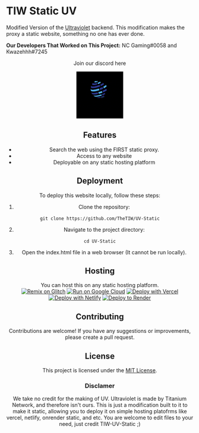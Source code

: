 # TIW Static UV

Modified Version of the <a href="https://github.com/titaniumnetwork-dev/Ultraviolet-App" target="blank">Ultraviolet</a> backend. This modification makes the proxy a static website, something no one has ever done. 

**Our Developers That Worked on This Project:**
NC Gaming#0058 and Kwazehhh#7245  

<center> Join our discord <a href="https://discord.gg/f8yqSBenuk" target="_blank" style="text-decoration:none;">here</a><be>

<img src="static/logo.gif" style="width:25%; align-self:center;"></img>


## Features
- Search the web using the FIRST static proxy.
- Access to any website
- Deployable on any static hosting platform

## Deployment
To deploy this website locally, follow these steps:

1. Clone the repository:
```
git clone https://github.com/TheTIW/UV-Static
```
2. Navigate to the project directory:
```
cd UV-Static
```
3. Open the index.html file in a web browser (It cannot be run locally).

## Hosting

You can host this on any static hosting platform. <br>
[![Remix on Glitch](https://binbashbanana.github.io/deploy-buttons/buttons/remade/glitch.svg)](https://glitch.com/edit/#!/import/github/TheTIW/UV-Static)
[![Run on Google Cloud](https://binbashbanana.github.io/deploy-buttons/buttons/remade/googlecloud.svg)](https://deploy.cloud.run/?git_repo=https://github.com/TheTIW/UV-Static)
[![Deploy with Vercel](https://binbashbanana.github.io/deploy-buttons/buttons/remade/vercel.svg)](https://vercel.com/new/clone?repository-url=https://github.com/TheTIW/UV-Static) 
[![Deploy with Netlify](https://binbashbanana.github.io/deploy-buttons/buttons/remade/netlify.svg)](https://app.netlify.com/start/deploy?repository=https://github.com/TheTIW/UV-Static)
[![Deploy to Render](https://binbashbanana.github.io/deploy-buttons/buttons/remade/render.svg)](https://render.com/deploy?repo=https://github.com/TheTIW/UV-Static)

## Contributing

Contributions are welcome! If you have any suggestions or improvements, please create a pull request.

## License

This project is licensed under the [MIT License](LICENSE).


### Disclamer
We take no credit for the making of UV. Ultraviolet is made by Titanium Network, and therefore isn't ours. This is just a modification built to it to make it static, allowing you to deploy it on simple hosting platofrms like vercel, netlify, onrender static, and etc. You are welcome to edit files to your need, just credit TIW-UV-Static ;)
